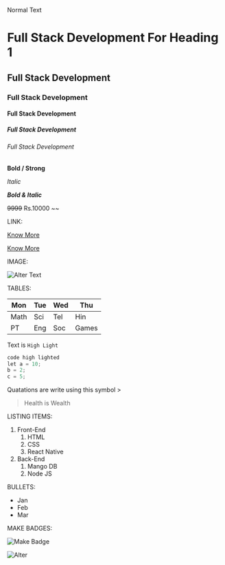 Normal Text

# Full Stack Development   For Heading 1

## Full Stack Development

### Full Stack Development

#### Full Stack Development

##### Full Stack Development

###### Full Stack Development

**Bold / Strong**

_Italic_

**_Bold & Italic_**

~~9999~~  Rs.10000    ~~

LINK:

[Know More](https://courses.learncodeonline.in/learn)

[Know More](https://courses.learncodeonline.in/learn 'Company Name')

IMAGE:

![Alter Text](https://images.pexels.com/photos/12215102/pexels-photo-12215102.jpeg?auto=compress&cs=tinysrgb&w=800&lazy=load)

TABLES:

|Mon|Tue|Wed|Thu
|---|---|---|--|
|Math|Sci|Tel|Hin|
|PT|Eng|Soc|Games|

Text is `High Light`

```java script
code high lighted
let a = 10;
b = 2;
c = 5;
```

Quatations are write using this symbol >

>Health is Wealth

LISTING ITEMS:

1. Front-End
    1. HTML
    2. CSS
    3. React Native
2. Back-End
    1. Mango DB
    2. Node JS

BULLETS:

- Jan
- Feb
- Mar

MAKE BADGES:

![Make Badge](https://img.shields.io/badge/Topic-Github-blue)

![Alter](https://img.shields.io/badge/Topic-MarkDown-orange)



